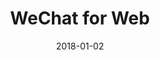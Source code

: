 ---
layout: site
title: "WeChat for Web"
date: 2018-01-02
categories: [communication]
version: 1.2.28
major: 1
minor: 2
patch: 28
slug: wechat-for-web
link: https://web.wechat.com/
submitter: lpolepeddi
permalink: /sites/:slug
---